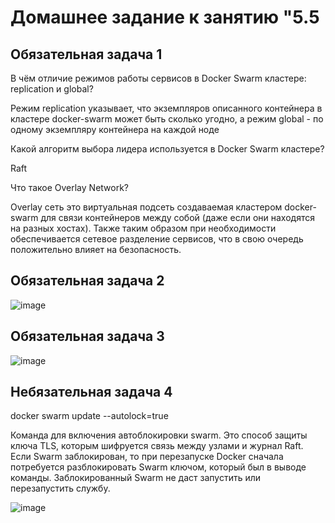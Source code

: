 # Домашнее задание к занятию "5.5


## Обязательная задача 1

В чём отличие режимов работы сервисов в Docker Swarm кластере: replication и global?

Режим replication указывает, что экземпляров описанного контейнера в кластере docker-swarm может быть сколько угодно, а режим global - по одному экземпляру контейнера на каждой ноде

Какой алгоритм выбора лидера используется в Docker Swarm кластере?

Raft

Что такое Overlay Network?

Overlay сеть это виртуальная подсеть создаваемая кластером docker-swarm для связи контейнеров между собой (даже если они находятся на разных хостах). Также таким образом при необходимости обеспечивается сетевое разделение сервисов, что в свою очередь положительно влияет на безопасность.

## Обязательная задача 2
![image](https://user-images.githubusercontent.com/16610642/164756152-d52eb2fe-9c5f-4480-8e85-6895c414f372.png)

## Обязательная задача 3
![image](https://user-images.githubusercontent.com/16610642/164756731-6451638d-34e5-44a4-bf50-1338e07c479b.png)

## Небязательная задача 4
docker swarm update --autolock=true 

Команда для включения автоблокировки swarm. Это способ защиты ключа TLS, которым шифруется связь между узлами и журнал Raft. Если Swarm заблокирован, то при перезапуске Docker сначала потребуется разблокировать Swarm ключом, который был в выводе команды. Заблокированный Swarm не даст запустить или перезапустить службу. 

![image](https://user-images.githubusercontent.com/16610642/164757466-dba04a71-75a9-447f-a33c-edfb6207b377.png)




